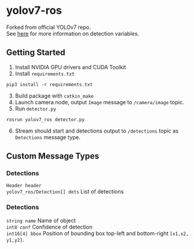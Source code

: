 # yolov7-ros
Forked from official YOLOv7 repo.  
See [here](https://github.com/WongKinYiu/yolov7) for more information on detection variables.


## Getting Started
1) Install NVIDIA GPU drivers and CUDA Toolkit
2) Install `requirements.txt`
```
pip3 install -r requirements.txt
```
3) Build package with `catkin_make`
4) Launch camera node, output `Image` message to `/camera/image` topic.
5) Run `detector.py`
```
rosrun yolov7_ros detector.py
```
6) Stream should start and detections output to `/detections` topic as `Detections` message type.


## Custom Message Types
### Detections
`Header header`  
`yolov7_ros/Detection[] dets` List of detections  
### Detections
`string name` Name of object  
`int8 conf` Confidence of detection  
`int16[4] bbox` Position of bounding box top-left and bottom-right `[x1,x2, y1,y2]`.  
